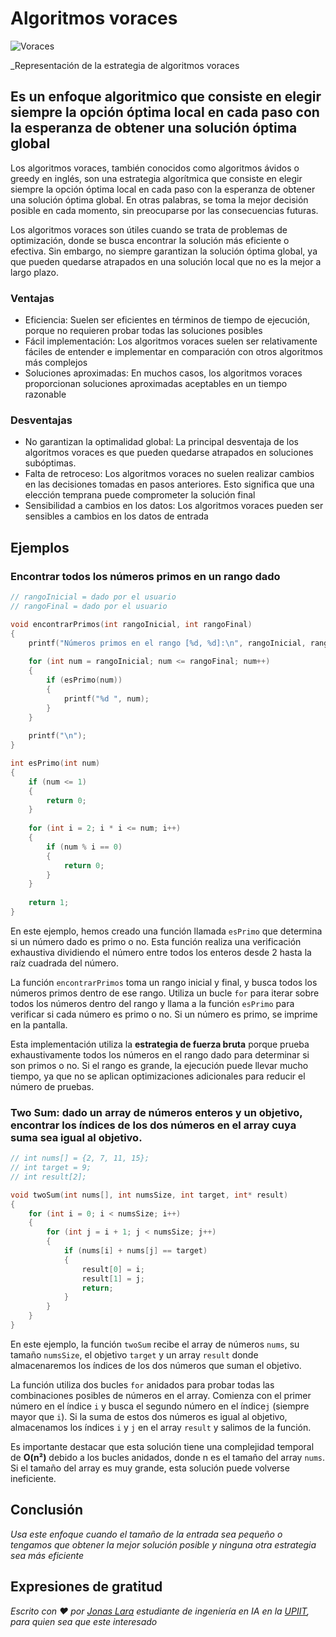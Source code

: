 # Algoritmos voraces

![Voraces](/01.-Sources/Images/Voraces.png)

_Representación de la estrategia de algoritmos voraces

## Es un enfoque algoritmico que consiste en elegir siempre la opción óptima local en cada paso con la esperanza de obtener una solución óptima global

Los algoritmos voraces, también conocidos como algoritmos ávidos o greedy en inglés, son una estrategia algorítmica que consiste en elegir siempre la opción óptima local en cada paso con la esperanza de obtener una solución óptima global. En otras palabras, se toma la mejor decisión posible en cada momento, sin preocuparse por las consecuencias futuras.

Los algoritmos voraces son útiles cuando se trata de problemas de optimización, donde se busca encontrar la solución más eficiente o efectiva. Sin embargo, no siempre garantizan la solución óptima global, ya que pueden quedarse atrapados en una solución local que no es la mejor a largo plazo.

### Ventajas

- Eficiencia: Suelen ser eficientes en términos de tiempo de ejecución, porque no requieren probar todas las soluciones posibles
- Fácil implementación: Los algoritmos voraces suelen ser relativamente fáciles de entender e implementar en comparación con otros algoritmos más complejos
- Soluciones aproximadas: En muchos casos, los algoritmos voraces proporcionan soluciones aproximadas aceptables en un tiempo razonable

### Desventajas
- No garantizan la optimalidad global: La principal desventaja de los algoritmos voraces es que pueden quedarse atrapados en soluciones subóptimas.
- Falta de retroceso: Los algoritmos voraces no suelen realizar cambios en las decisiones tomadas en pasos anteriores. Esto significa que una elección temprana puede comprometer la solución final
- Sensibilidad a cambios en los datos: Los algoritmos voraces pueden ser sensibles a cambios en los datos de entrada

## Ejemplos

### Encontrar todos los números primos en un rango dado

```c
// rangoInicial = dado por el usuario
// rangoFinal = dado por el usuario

void encontrarPrimos(int rangoInicial, int rangoFinal) 
{
    printf("Números primos en el rango [%d, %d]:\n", rangoInicial, rangoFinal);
    
    for (int num = rangoInicial; num <= rangoFinal; num++) 
    {
        if (esPrimo(num)) 
        {
            printf("%d ", num);
        }
    }
    
    printf("\n");
}

int esPrimo(int num) 
{
    if (num <= 1) 
    {
        return 0;
    }
    
    for (int i = 2; i * i <= num; i++) 
    {
        if (num % i == 0) 
        {
            return 0;
        }
    }
    
    return 1;
}
```

En este ejemplo, hemos creado una función llamada `esPrimo` que determina si un número dado es primo o no. Esta función realiza una verificación exhaustiva dividiendo el número entre todos los enteros desde 2 hasta la raíz cuadrada del número.

La función `encontrarPrimos` toma un rango inicial y final, y busca todos los números primos dentro de ese rango. Utiliza un bucle `for` para iterar sobre todos los números dentro del rango y llama a la función `esPrimo` para verificar si cada número es primo o no. Si un número es primo, se imprime en la pantalla.

Esta implementación utiliza la **estrategia de fuerza bruta** porque prueba exhaustivamente todos los números en el rango dado para determinar si son primos o no. Si el rango es grande, la ejecución puede llevar mucho tiempo, ya que no se aplican optimizaciones adicionales para reducir el número de pruebas.


### Two Sum: dado un array de números enteros y un objetivo, encontrar los índices de los dos números en el array cuya suma sea igual al objetivo.

```c
// int nums[] = {2, 7, 11, 15};
// int target = 9;
// int result[2];

void twoSum(int nums[], int numsSize, int target, int* result) 
{
    for (int i = 0; i < numsSize; i++) 
    {
        for (int j = i + 1; j < numsSize; j++) 
        {
            if (nums[i] + nums[j] == target) 
            {
                result[0] = i;
                result[1] = j;
                return;
            }
        }
    }
}
```

En este ejemplo, la función `twoSum` recibe el array de números `nums`, su tamaño `numsSize`, el objetivo `target` y un array `result` donde almacenaremos los índices de los dos números que suman el objetivo.

La función utiliza dos bucles `for` anidados para probar todas las combinaciones posibles de números en el array. Comienza con el primer número en el índice `i` y busca el segundo número en el índice`j` (siempre mayor que `i`). Si la suma de estos dos números es igual al objetivo, almacenamos los índices `i` y `j` en el array `result` y salimos de la función.

Es importante destacar que esta solución tiene una complejidad temporal de **O(n²)** debido a los bucles anidados, donde n es el tamaño del array `nums`. Si el tamaño del array es muy grande, esta solución puede volverse ineficiente.

## Conclusión

_Usa este enfoque cuando el tamaño de la entrada sea pequeño o tengamos que obtener la mejor solución posible y ninguna otra estrategia sea más eficiente_

## Expresiones de gratitud

_Escrito con ❤️ por [Jonas Lara](https://medium.com/@jonas_lara) estudiante de ingeniería en IA en la [UPIIT](https://www.upiit.ipn.mx/), para quien sea que este interesado_